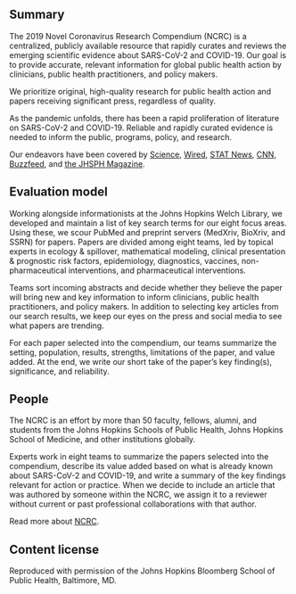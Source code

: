 ## Summary

The 2019 Novel Coronavirus Research Compendium (NCRC) is a centralized, publicly available resource that rapidly curates and reviews the emerging scientific evidence about SARS-CoV-2 and COVID-19. Our goal is to provide accurate, relevant information for global public health action by clinicians, public health practitioners, and policy makers.

We prioritize original, high-quality research for public health action and papers receiving significant press, regardless of quality.

As the pandemic unfolds, there has been a rapid proliferation of literature on SARS-CoV-2 and COVID-19. Reliable and rapidly curated evidence is needed to inform the public, programs, policy, and research.

Our endeavors have been covered by [Science](https://www.sciencemag.org/news/2020/05/scientists-are-drowning-covid-19-papers-can-new-tools-keep-them-afloat), [Wired](https://www.wired.com/story/how-to-read-covid-19-research-and-actually-understand-it/), [STAT News](https://www.statnews.com/2020/06/29/new-journal-vet-covid-19-preprints/), [CNN](https://www.cnn.com/2020/06/27/health/science-by-press-release-gupta/index.html), [Buzzfeed](https://www.buzzfeednews.com/article/peteraldhous/mario-molina-coronavirus-face-masks-pnas), and [the JHSPH Magazine](https://magazine.jhsph.edu/2020/preprints-and-pandemic-quality-control-high-speed-science).

## Evaluation model

Working alongside informationists at the Johns Hopkins Welch Library, we developed and maintain a list of key search terms for our eight focus areas. Using these, we scour PubMed and preprint servers (MedXriv, BioXriv, and SSRN) for papers. Papers are divided among eight teams, led by topical experts in ecology &amp; spillover, mathematical modeling, clinical presentation &amp; prognostic risk factors, epidemiology, diagnostics, vaccines, non-pharmaceutical interventions, and pharmaceutical interventions.

Teams sort incoming abstracts and decide whether they believe the paper will bring new and key information to inform clinicians, public health practitioners, and policy makers. In addition to selecting key articles from our search results, we keep our eyes on the press and social media to see what papers are trending.

For each paper selected into the compendium, our teams summarize the setting, population, results, strengths, limitations of the paper, and value added. At the end, we write our short take of the paper’s key finding(s), significance, and reliability.

## People
The NCRC is an effort by more than 50 faculty, fellows, alumni, and students from the Johns Hopkins Schools of Public Health, Johns Hopkins School of Medicine, and other institutions globally.

Experts work in eight teams to summarize the papers selected into the compendium, describe its value added based on what is already known about SARS-CoV-2 and COVID-19, and write a summary of the key findings relevant for action or practice. When we decide to include an article that was authored by someone within the NCRC, we assign it to a reviewer without current or past professional collaborations with that author.

Read more about [NCRC](https://ncrc.jhsph.edu/who-we-are/).

## Content license

Reproduced with permission of the Johns Hopkins Bloomberg School of Public Health, Baltimore, MD.
